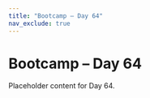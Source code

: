 ```yaml
---
title: "Bootcamp – Day 64"
nav_exclude: true
---
```


# Bootcamp – Day 64

Placeholder content for Day 64.
